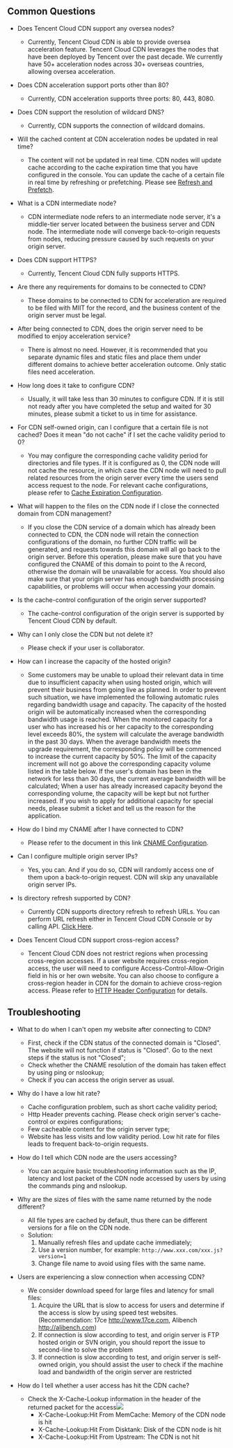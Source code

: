 ## Common Questions

+ Does Tencent Cloud CDN support any oversea nodes?
  + Currently, Tencent Cloud CDN is able to provide oversea acceleration feature. Tencent Cloud CDN leverages the nodes that have been deployed by Tencent over the past decade. We currently have 50+ acceleration nodes across 30+ overseas countries, allowing oversea acceleration.

+ Does CDN acceleration support ports other than 80?
  + Currently, CDN acceleration supports three ports: 80, 443, 8080.

+ Does CDN support the resolution of wildcard DNS?
  + Currently, CDN supports the connection of wildcard domains.

+ Will the cached content at CDN acceleration nodes be updated in real time?
  + The content will not be updated in real time. CDN nodes will update cache according to the cache expiration time that you have configured in the console. You can update the cache of a certain file in real time by refreshing or prefetching. Please see [Refresh and Prefetch](https://cloud.tencent.com/document/product/228/6299).

+ What is a CDN intermediate node?
  + CDN intermediate node refers to an intermediate node server, it's a middle-tier server located between the business server and CDN node. The intermediate node will converge back-to-origin requests from nodes, reducing pressure caused by such requests on your origin server.

+ Does CDN support HTTPS?
  + Currently, Tencent Cloud CDN fully supports HTTPS.

+ Are there any requirements for domains to be connected to CDN?
  + These domains to be connected to CDN for acceleration are required to be filed with MIIT for the record, and the business content of the origin server must be legal.

+ After being connected to CDN, does the origin server need to be modified to enjoy acceleration service?
  + There is almost no need. However, it is recommended that you separate dynamic files and static files and place them under different domains to achieve better acceleration outcome. Only static files need acceleration.

+ How long does it take to configure CDN?
  + Usually, it will take less than 30 minutes to configure CDN. If it is still not ready after you have completed the setup and waited for 30 minutes, please submit a ticket to us in time for assistance.

+ For CDN self-owned origin, can I configure that a certain file is not cached? Does it mean "do not cache" if I set the cache validity period to 0?
  + You may configure the corresponding cache validity period for directories and file types. If it is configured as 0, the CDN node will not cache the resource, in which case the CDN node will need to pull related resources from the origin server every time the users send access request to the node. For relevant cache configurations, please refer to [Cache Expiration Configuration](https://cloud.tencent.com/document/product/228/6290).

+ What will happen to the files on the CDN node if I close the connected domain from CDN management?
  + If you close the CDN service of a domain which has already been connected to CDN, the CDN node will retain the connection configurations of the domain, no further CDN traffic will be generated, and requests towards this domain will all go back to the origin server. Before this operation, please make sure that you have configured the CNAME of this domain to point to the A record, otherwise the domain will be unavailable for access. You should also make sure that your origin server has enough bandwidth processing capabilities, or problems will occur when accessing your domain.

+ Is the cache-control configuration of the origin server supported?
  + The cache-control configuration of the origin server is supported by Tencent Cloud CDN by default.

+ Why can I only close the CDN but not delete it?
  + Please check if your user is collaborator.

+ How can I increase the capacity of the hosted origin?
  + Some customers may be unable to upload their relevant data in time due to insufficient capacity when using hosted origin, which will prevent their business from going live as planned. In order to prevent such situation, we have implemented the following automatic rules regarding bandwidth usage and capacity. The capacity of the hosted origin will be automatically increased when the corresponding bandwidth usage is reached. When the monitored capacity for a user who has increased his or her capacity to the corresponding level exceeds 80%, the system will calculate the average bandwidth in the past 30 days. When the average bandwidth meets the upgrade requirement, the corresponding policy will be commenced to increase the current capacity by 50%. The limit of the capacity increment will not go above the corresponding capacity volume listed in the table below. If the user's domain has been in the network for less than 30 days, the current average bandwidth will be calculated; When a user has already increased capacity beyond the corresponding volume, the capacity will be kept but not further increased. If you wish to apply for additional capacity for special needs, please submit a ticket and tell us the reason for the application.

+ How do I bind my CNAME after I have connected to CDN?
  + Please refer to the document in this link [CNAME Configuration](https://cloud.tencent.com/document/product/228/3121).

+ Can I configure multiple origin server IPs?
  + Yes, you can. And if you do so, CDN will randomly access one of them upon a back-to-origin request. CDN will skip any unavailable origin server IPs.

+ Is directory refresh supported by CDN?
  + Currently CDN supports directory refresh to refresh URLs. You can perform URL refresh either in Tencent Cloud CDN Console or by calling API. [Click Here](https://cloud.tencent.com/document/product/228/3946).

+ Does Tencent Cloud CDN support cross-region access?
  + Tencent Cloud CDN does not restrict regions when processing cross-region accesses. If a user website requires cross-region access, the user will need to configure Access-Control-Allow-Origin field in his or her own website. You can also choose to configure a cross-region header in CDN for the domain to achieve cross-region access. Please refer to [HTTP Header Configuration](https://cloud.tencent.com/document/product/228/6296) for details.

## Troubleshooting

+ What to do when I can't open my website after connecting to CDN?
  + First, check if the CDN status of the connected domain is "Closed". The website will not function if status is "Closed". Go to the next steps if the status is not "Closed";
  + Check whether the CNAME resolution of the domain has taken effect by using ping or nslookup;
  + Check if you can access the origin server as usual.

+ Why do I have a low hit rate?
  + Cache configuration problem, such as short cache validity period;
  + Http Header prevents caching. Please check origin server's cache-control or expires configurations;
  + Few cacheable content for the origin server type;
  + Website has less visits and low validity period. Low hit rate for files leads to frequent back-to-origin requests.

+ How do I tell which CDN node are the users accessing?
  + You can acquire basic troubleshooting information such as the IP, latency and lost packet of the CDN node accessed by users by using the commands ping and nslookup.

+ Why are the sizes of files with the same name returned by the node different?
  + All file types are cached by default, thus there can be different versions for a file on the CDN node.
  + Solution:
    1. Manually refresh files and update cache immediately;
    2. Use a version number, for example: ```http://www.xxx.com/xxx.js?version=1```
    3. Change file name to avoid using files with the same name.

+ Users are experiencing a slow connection when accessing CDN?
  + We consider download speed for large files and latency for small files:
    1. Acquire the URL that is slow to access for users and determine if the access is slow by using speed test websites. (Recommendation: 17ce http://www.17ce.com, Alibench http://alibench.com)
    2. If connection is slow according to test, and origin server is FTP hosted origin or SVN origin, you should report the issue to second-line to solve the problem
    3. If connection is slow according to test, and origin server is self-owned origin, you should assist the user to check if the machine load and bandwidth of the origin server are restricted

+ How do I tell whether a user access has hit the CDN cache?
  + Check the X-Cache-Lookup information in the header of the returned packet for the access![](https://mccdn.qcloud.com/static/img/b28aa4df70343f6bd74290a1f0b85ab7/image.png)
    + X-Cache-Lookup:Hit From MemCache: Memory of the CDN node is hit
    + X-Cache-Lookup:Hit From Disktank: Disk of the CDN node is hit
    + X-Cache-Lookup:Hit From Upstream: The CDN is not hit



